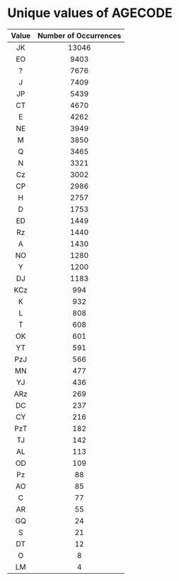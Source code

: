 
Unique values of AGECODE
========================

|Value|Number of Occurrences|
| :---: | :---: |
|JK|13046|
|EO|9403|
|?|7676|
|J|7409|
|JP|5439|
|CT|4670|
|E|4262|
|NE|3949|
|M|3850|
|Q|3465|
|N|3321|
|Cz|3002|
|CP|2986|
|H|2757|
|D|1753|
|ED|1449|
|Rz|1440|
|A|1430|
|NO|1280|
|Y|1200|
|DJ|1183|
|KCz|994|
|K|932|
|L|808|
|T|608|
|OK|601|
|YT|591|
|PzJ|566|
|MN|477|
|YJ|436|
|ARz|269|
|DC|237|
|CY|216|
|PzT|182|
|TJ|142|
|AL|113|
|OD|109|
|Pz|88|
|AO|85|
|C|77|
|AR|55|
|GQ|24|
|S|21|
|DT|12|
|O|8|
|LM|4|
